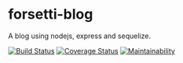# forsetti-blog
A blog using nodejs, express and sequelize.

[![Build Status](https://travis-ci.org/BukkyOmo/forsetti-blog.svg?branch=develop)](https://travis-ci.org/BukkyOmo/forsetti-blog)
[![Coverage Status](https://coveralls.io/repos/github/BukkyOmo/forsetti-blog/badge.svg?branch=develop)](https://coveralls.io/github/BukkyOmo/forsetti-blog?branch=develop)
[![Maintainability](https://api.codeclimate.com/v1/badges/c3b40886ec4afd1126c3/maintainability)](https://codeclimate.com/github/BukkyOmo/forsetti-blog/maintainability)
